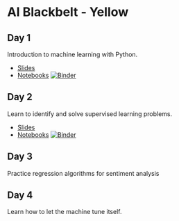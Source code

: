 # AI Blackbelt - Yellow

## Day 1

Introduction to machine learning with Python.

- [Slides](https://ai-blackbelt.github.io/yellow/slides/day1.html)
- [Notebooks](https://github.com/AI-BlackBelt/yellow/tree/master/notebooks)
[![Binder](https://mybinder.org/badge_logo.svg)](https://mybinder.org/v2/gh/AI-BlackBelt/yellow/master)

## Day 2

Learn to identify and solve supervised learning problems.

- [Slides](https://ai-blackbelt.github.io/yellow/slides/day2.html)
- [Notebooks](https://github.com/AI-BlackBelt/yellow/tree/master/notebooks)
[![Binder](https://mybinder.org/badge_logo.svg)](https://mybinder.org/v2/gh/AI-BlackBelt/yellow/master)

## Day 3

Practice regression algorithms for sentiment analysis

## Day 4

Learn how to let the machine tune itself.

